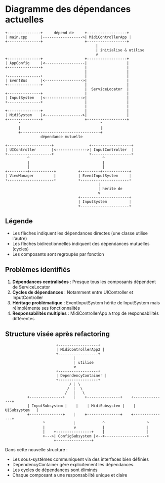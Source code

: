 # Diagramme des dépendances actuelles

```
+---------------+     dépend de     +------------------+
| main.cpp      |------------------>| MidiControllerApp |
+---------------+                   +------------------+
                                         |
                                         | initialise & utilise
                                         v
+---------------+                   +------------------+
| AppConfig     |<------------------|                  |
+---------------+                   |                  |
                                    |                  |
+---------------+                   |                  |
| EventBus      |<----------------->|                  |
+---------------+                   |                  |
                                    |  ServiceLocator  |
+---------------+                   |                  |
| InputSystem   |<----------------->|                  |
+---------------+                   |                  |
                                    |                  |
+---------------+                   |                  |
| MidiSystem    |<----------------->|                  |
+---------------+                   +------------------+
      ^                                    ^
      |                                    |
      +------------------------------------+
                dépendance mutuelle

+--------------------+                +------------------+
| UIController       |<-------------->| InputController  |
+--------------------+                +------------------+
          ^                                 ^
          |                                 |
          |                                 |
+---------+-----------+          +---------+------------+
| ViewManager         |          | EventInputSystem     |
+---------------------+          +----------------------+
                                          |
                                          | hérite de
                                          v
                                 +----------------------+
                                 | InputSystem          |
                                 +----------------------+
```

## Légende

- Les flèches indiquent les dépendances directes (une classe utilise l'autre)
- Les flèches bidirectionnelles indiquent des dépendances mutuelles (cycles)
- Les composants sont regroupés par fonction

## Problèmes identifiés

1. **Dépendances centralisées** : Presque tous les composants dépendent de ServiceLocator
2. **Cycles de dépendances** : Notamment entre UIController et InputController
3. **Héritage problématique** : EventInputSystem hérite de InputSystem mais réimplémente ses fonctionnalités
4. **Responsabilités multiples** : MidiControllerApp a trop de responsabilités différentes

## Structure visée après refactoring

```
                       +------------------+
                       | MidiControllerApp2 |
                       +------------------+
                               |
                               | utilise
                               v
                       +------------------+
                       | DependencyContainer |
                       +------------------+
                             / | \
                            /  |  \
                           /   |   \
          +---------------+    |    +---------------+    +---------------+
          | InputSubsystem |    |    | MidiSubsystem |    | UISubsystem   |
          +---------------+    |    +---------------+    +---------------+
                 ^             |            ^                   ^
                 |             v            |                   |
                 |    +----------------+    |                   |
                 +--->| ConfigSubsystem |<--+-------------------+
                      +----------------+
```

Dans cette nouvelle structure :
- Les sous-systèmes communiquent via des interfaces bien définies
- DependencyContainer gère explicitement les dépendances
- Les cycles de dépendances sont éliminés
- Chaque composant a une responsabilité unique et claire
